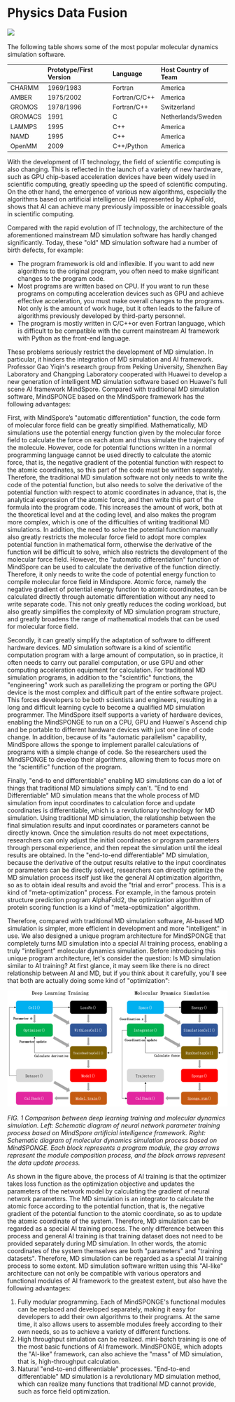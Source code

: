 # Physics Data Fusion

<a href="https://gitee.com/mindspore/docs/blob/master/docs/mindsponge/docs/source_en/intro/physics_plus_data_driven.md" target="_blank"><img src="https://mindspore-website.obs.cn-north-4.myhuaweicloud.com/website-images/r2.0/resource/_static/logo_source_en.png"></a>

The following table shows some of the most popular molecular dynamics simulation software.

|         | Prototype/First Version | Language      | Host Country of Team |
| :------ | :-------- | :------------ | :------------- |
| CHARMM  | 1969/1983 | Fortran       | America           |
| AMBER   | 1975/2002 | Fortran/C/C++ | America           |
| GROMOS  | 1978/1996 | Fortran/C++   | Switzerland           |
| GROMACS | 1991      | C             | Netherlands/Sweden      |
| LAMMPS  | 1995      | C++           | America           |
| NAMD    | 1995      | C++           | America           |
| OpenMM  | 2009      | C++/Python    | America           |

With the development of IT technology, the field of scientific computing is also changing. This is reflected in the launch of a variety of new hardware, such as GPU chip-based acceleration devices have been widely used in scientific computing, greatly speeding up the speed of scientific computing. On the other hand, the emergence of various new algorithms, especially the algorithms based on artificial intelligence (AI) represented by AlphaFold, shows that AI can achieve many previously impossible or inaccessible goals in scientific computing.

Compared with the rapid evolution of IT technology, the architecture of the aforementioned mainstream MD simulation software has hardly changed significantly. Today, these "old" MD simulation software had a number of birth defects, for example:

- The program framework is old and inflexible. If you want to add new algorithms to the original program, you often need to make significant changes to the program code.
- Most programs are written based on CPU. If you want to run these programs on computing acceleration devices such as GPU and achieve effective acceleration, you must make overall changes to the programs. Not only is the amount of work huge, but it often leads to the failure of algorithms previously developed by third-party personnel.
- The program is mostly written in C/C++or even Fortran language, which is difficult to be compatible with the current mainstream AI framework with Python as the front-end language.

These problems seriously restrict the development of MD simulation. In particular, it hinders the integration of MD simulation and AI framework. Professor Gao Yiqin's research group from Peking University, Shenzhen Bay Laboratory and Changping Laboratory cooperated with Huawei to develop a new generation of intelligent MD simulation software based on Huawei's full scene AI framework MindSpore. Compared with traditional MD simulation software, MindSPONGE based on the MindSpore framework has the following advantages:

First, with MindSpore’s "automatic differentiation" function, the code form of molecular force field can be greatly simplified. Mathematically, MD simulations use the potential energy function given by the molecular force field to calculate the force on each atom and thus simulate the trajectory of the molecule. However, code for potential functions written in a normal programming language cannot be used directly to calculate the atomic force, that is, the negative gradient of the potential function with respect to the atomic coordinates, so this part of the code must be written separately. Therefore, the traditional MD simulation software not only needs to write the code of the potential function, but also needs to solve the derivative of the potential function with respect to atomic coordinates in advance, that is, the analytical expression of the atomic force, and then write this part of the formula into the program code. This increases the amount of work, both at the theoretical level and at the coding level, and also makes the program more complex, which is one of the difficulties of writing traditional MD simulations. In addition, the need to solve the potential function manually also greatly restricts the molecular force field to adopt more complex potential function in mathematical form, otherwise the derivative of the function will be difficult to solve, which also restricts the development of the molecular force field. However, the "automatic differentiation" function of MindSpore can be used to calculate the derivative of the function directly. Therefore, it only needs to write the code of potential energy function to compile molecular force field in Mindspore. Atomic force, namely the negative gradient of potential energy function to atomic coordinates, can be calculated directly through automatic differentiation without any need to write separate code. This not only greatly reduces the coding workload, but also greatly simplifies the complexity of MD simulation program structure, and greatly broadens the range of mathematical models that can be used for molecular force field.

Secondly, it can greatly simplify the adaptation of software to different hardware devices. MD simulation software is a kind of scientific computation program with a large amount of computation, so in practice, it often needs to carry out parallel computation, or use GPU and other computing acceleration equipment for calculation. For traditional MD simulation programs, in addition to the "scientific" functions, the "engineering" work such as parallelizing the program or porting the GPU device is the most complex and difficult part of the entire software project. This forces developers to be both scientists and engineers, resulting in a long and difficult learning cycle to become a qualified MD simulation programmer. The MindSpore itself supports a variety of hardware devices, enabling the MindSPONGE to run on a CPU, GPU and Huawei's Ascend chip and be portable to different hardware devices with just one line of code change. In addition, because of its "automatic parallelism" capability, MindSpore allows the sponge to implement parallel calculations of programs with a simple change of code. So the researchers used the MindSPONGE to develop their algorithms, allowing them to focus more on the "scientific" function of the program.

Finally, "end-to end differentiable" enabling MD simulations can do a lot of things that traditional MD simulations simply can't. "End to end Differentiable" MD simulation means that the whole process of MD simulation from input coordinates to calculation force and update coordinates is differentiable, which is a revolutionary technology for MD simulation. Using traditional MD simulation, the relationship between the final simulation results and input coordinates or parameters cannot be directly known. Once the simulation results do not meet expectations, researchers can only adjust the initial coordinates or program parameters through personal experience, and then repeat the simulation until the ideal results are obtained. In the "end-to-end differentiable" MD simulation, because the derivative of the output results relative to the input coordinates or parameters can be directly solved, researchers can directly optimize the MD simulation process itself just like the general AI optimization algorithm, so as to obtain ideal results and avoid the "trial and error" process. This is a kind of "meta-optimization" process. For example, in the famous protein structure prediction program AlphaFold2, the optimization algorithm of protein scoring function is a kind of "meta-optimization" algorithm.

Therefore, compared with traditional MD simulation software, AI-based MD simulation is simpler, more efficient in development and more "intelligent" in use. We also designed a unique program architecture for MindSPONGE that completely turns MD simulation into a special AI training process, enabling a truly "intelligent" molecular dynamics simulation. Before introducing this unique program architecture, let's consider the question: Is MD simulation similar to AI training? At first glance, it may seem like there is no direct relationship between AI and MD, but if you think about it carefully, you'll see that both are actually doing some kind of "optimization":

![Deep learning training and molecular dynamics simulation](./images/ailike.png)

*FIG. 1 Comparison between deep learning training and molecular dynamics simulation. Left: Schematic diagram of neural network parameter training process based on MindSpore artificial intelligence framework. Right: Schematic diagram of molecular dynamics simulation process based on MindSPONGE. Each block represents a program module, the gray arrows represent the module composition process, and the black arrows represent the data update process.*

As shown in the figure above, the process of AI training is that the optimizer takes loss function as the optimization objective and updates the parameters of the network model by calculating the gradient of neural network parameters. The MD simulation is an integrator to calculate the atomic force according to the potential function, that is, the negative gradient of the potential function to the atomic coordinate, so as to update the atomic coordinate of the system. Therefore, MD simulation can be regarded as a special AI training process. The only difference between this process and general AI training is that training dataset does not need to be provided separately during MD simulation. In other words, the atomic coordinates of the system themselves are both "parameters" and "training datasets". Therefore, MD simulation can be regarded as a special AI training process to some extent. MD simulation software written using this "AI-like" architecture can not only be compatible with various operators and functional modules of AI framework to the greatest extent, but also have the following advantages:

1. Fully modular programming. Each of MindSPONGE's functional modules can be replaced and developed separately, making it easy for developers to add their own algorithms to their programs. At the same time, it also allows users to assemble modules freely according to their own needs, so as to achieve a variety of different functions.
2. High throughput simulation can be realized. mini-batch training is one of the most basic functions of AI framework. MindSPONGE, which adopts the "AI-like" framework, can also achieve the "mass" of MD simulation, that is, high-throughput calculation.
3. Natural "end-to-end differentiable" processes. "End-to-end differentiable" MD simulation is a revolutionary MD simulation method, which can realize many functions that traditional MD cannot provide, such as force field optimization.